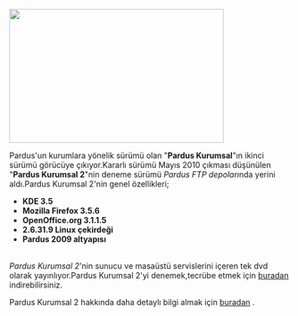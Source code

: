 <html><body><p><a href="http://caaglarr.files.wordpress.com/2009/12/pardus-yeni-pars.png"><img title="Pardus kurumsal " src="http://caaglarr.files.wordpress.com/2009/12/pardus-yeni-pars.png" alt="" width="384" height="240"></a></p>
<p>Pardus'un kurumlara yönelik sürümü olan "<strong>Pardus Kurumsal</strong>"ın ikinci sürümü görücüye çıkıyor.Kararlı sürümü Mayıs 2010 çıkması düşünülen "<strong>Pardus Kurumsal 2</strong>"nin deneme sürümü<em> Pardus FTP depoları</em>nda yerini aldı.Pardus Kurumsal 2'nin genel özellikleri;</p>
<ul>
<li><strong>KDE 3.5</strong></li>
<li><strong>Mozilla Firefox 3.5.6</strong></li>
<li><strong>OpenOffice.org 3.1.1.5</strong></li>
<li><strong>2.6.31.9 Linux çekirdeği</strong></li>
<li><strong>Pardus 2009 altyapısı</strong></li>
</ul>
<p><!--more--><br>
<em>Pardus Kurumsal 2</em>'nin sunucu ve masaüstü servislerini içeren tek dvd olarak yayınlıyor.Pardus Kurumsal 2'yi denemek,tecrübe etmek için <a href="ftp://ftp.pardus.org.tr/pub/pardus/kurulan/corporate2/">buradan</a> indirebilirsiniz.</p>
<p>Pardus Kurumsal 2 hakkında daha detaylı bilgi almak için <a href="http://www.pardus.org.tr/kurumsal/">buradan</a> .</p>
</body></html>
